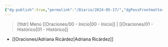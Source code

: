 ```yaml
---
{"dg-publish":true,"permalink":"/Diario/2024-05-17/","dgPassFrontmatter":true,"created":"2024-06-03T23:07:54.122-06:00","updated":"2025-02-19T10:33:08.360-06:00"}
---
```


> [!tldr] Menú 
> [[Oraciones/00 - Inicio\|00 - Inicio]] | [[Oraciones/01 - Histórico\|01 - Histórico]]

- [[Oraciones/Adriana Ricárdez\|Adriana Ricárdez]]